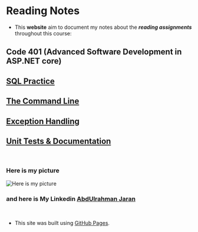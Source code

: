 # Reading Notes
- This **website** aim to document my notes about the ***reading assignments*** throughout this course: 
## Code 401 (Advanced Software Development in ASP.NET core)

## [SQL Practice](SQLpractice.md)

## [The Command Line](TheCommandLine.md)

## [Exception Handling](ExceptionHandling.md)

## [Unit Tests & Documentation](UnitTests&Documentation.md)

<br>

### Here is my picture
![Here is my picture](https://media-exp1.licdn.com/dms/image/C4D03AQGLvaJT3MLeiA/profile-displayphoto-shrink_800_800/0/1640375395620?e=1652313600&v=beta&t=elzwn9q__p7fuMvnRMcnOJxt9Srh3lnffwYCW0_pmwc)
### and here is My Linkedin [AbdUlrahman Jaran](www.linkedin.com/in/abdulrahman-jaran)
<br>

- This site was built using [GitHub Pages](https://pages.github.com/).
